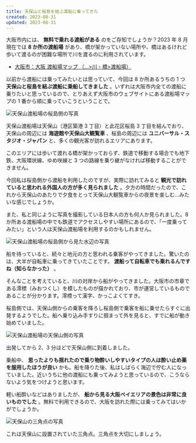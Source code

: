 ```yaml
---
title: 天保山と桜島を結ぶ渡船に乗ってきた
created: 2023-08-31
updated: 2023-08-31
---
```


大阪市内には、 **無料で乗れる渡船がある** のをご存知でしょうか？2023 年 8 月現在では **8 か所の渡船場** があり、橋が架かっていない場所や、橋はあるけれど歩いて渡るのが困難な場所で川を渡るのに利用されています。

- [大阪市：大阪 渡船場マップ （…>川・橋>渡船場）](https://www.city.osaka.lg.jp/kensetsu/page/0000011242.html)

以前から渡船には乗ってみたいとは思っていて、今回は 8 か所あるうちの 1 つ **天保山と桜島を結ぶ渡船に乗船してきました** 。いずれは大阪市内全ての渡船に乗りたいと思っているので、とりあえず大阪市のウェブサイトにある渡船場マップの 1 番から順に乗っていこうということで。

![天保山渡船場の桜島側の写真](a80a78c9-14b4-47a9-4c00-c9f6dbdd8600)

天保山渡船場は天保山（港区築港 3 丁目）と此花区桜島 3 丁目を結んでおり、天保山の周辺には **海遊館や天保山大観覧車** 、桜島の周辺には **ユニバーサル・スタジオ・ジャパン** と、多くの観光客が訪れるエリアにあります。

このエリアには歩いて渡れる橋が架かっておらず、鉄道で移動する場合でも地下鉄、大阪環状線、ゆめ咲線と 3 つの路線を乗り継がなければ移動することができません。

今回私は桜島側から渡船を利用したのですが、実際に訪れてみると **観光で訪れていると思われる外国人の方が多く見られました** 。夕方の時間だったので、これから天保山のあたりで夕食をとって天保山大観覧車からの夜景を楽しむ…みたいな感じでしょうか。

また、私と同じように写真を撮影している日本人の方も何人か見られました。8 か所ある渡船場の中でも鉄道でアクセスしやすい場所にあるので、「一度乗ってみたい」という人は天保山渡船場を利用するのかもしれません。

![天保山渡船場の桜島側から見た水辺の写真](0b0b1190-0420-4c27-a9b0-8bc4fbffaa00)

船を待っていると、続々と地元の方と思われる乗客がやってきました。驚いたのは、大半が自転車に乗ってきていたことです。 **渡船って自転車でも乗れるんですね（知らなかった）** 。

そんなことを考えていると、川の対岸から船がやってきました。大阪市の市章である澪標（みおつくし）を模したものが描かれており、市が運営しているものであることが分かります。澪標って漢字、かっこよくてすき。

桜島側では、天保山側からの乗客を降ろし桜島側で乗客を船に乗せたらすぐに出発するようでした。船へ乗り込み手すりに掴まって外を見ると、すでに船が動き始めていました。

![天保山渡船場の天保山側の写真](e113861a-1f2d-42eb-c643-d5c9ec5e4200)

出発してから 2、3 分ほどで天保山側に到着しました。

乗船中、 **思ったよりも揺れたので乗り物酔いしやすいタイプの人は酔い止め薬を服用したほうが良い** かも。船を降りた後、私はしばらく海辺で佇む人になっていました。近いうちに他の渡船にも乗ってみようと思っているので、こうならないよう気をつけようと思います。

軽い船酔いなどはありましたが、 **船から見る大阪ベイエリアの景色は非常に良いものでした** 。無料で利用できるので、大阪を訪れた際には乗ってみてはいかがでしょうか。

![天保山の三角点の写真](26686357-7a64-40d5-ef7c-f7af9ef9b700)

これは天保山に設置されていた三角点。三角点を大切にしましょう。
